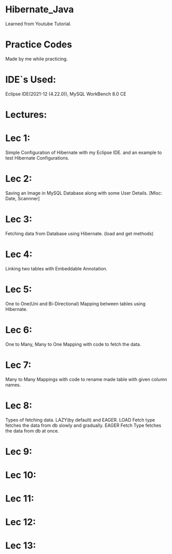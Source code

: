 # Hibernate_Java
Learned from Youtube Tutorial.

# Practice Codes
Made by me while practicing.

# IDE`s Used:
Eclipse IDE(2021-12 (4.22.0)), MySQL WorkBench 8.0 CE

# Lectures:
# Lec 1:
Simple Configuration of Hibernate with my Eclipse IDE. and an example to test Hibernate Configurations.

# Lec 2:
Saving an Image in MySQL Database along with some User Details. [Misc:  Date, Scannner]

# Lec 3:
Fetching data from Database using Hibernate. (load and get methods)

# Lec 4:
Linking two tables with Embeddable Annotation.

# Lec 5:
One to One(Uni and Bi-Directional) Mapping between tables using Hibernate.

# Lec 6:
One to Many, Many to One Mapping with code to fetch the data.

# Lec 7:
Many to Many Mappings with code to rename made table with given column names.

# Lec 8:
Types of fetching data. LAZY(by default) and EAGER.
LOAD Fetch type fetches the data from db slowly and gradually.
EAGER Fetch Type fetches the data from db at once.

# Lec 9:


# Lec 10:


# Lec 11:


# Lec 12:


# Lec 13:

